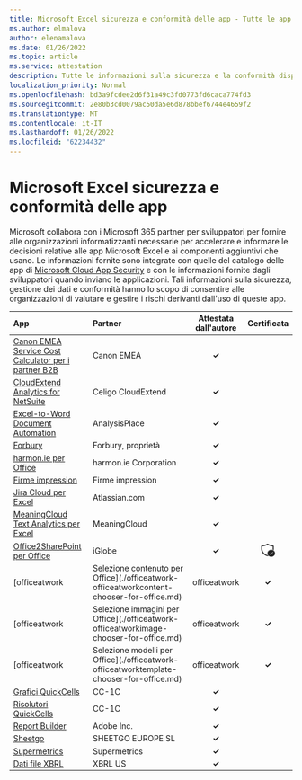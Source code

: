 ```yaml
---
title: Microsoft Excel sicurezza e conformità delle app - Tutte le app
ms.author: elmalova
author: elenamalova
ms.date: 01/26/2022
ms.topic: article
ms.service: attestation
description: Tutte le informazioni sulla sicurezza e la conformità disponibili per tutte le Microsoft Excel app.
localization_priority: Normal
ms.openlocfilehash: bd3a9fcdee2d6f31a49c3fd0773fd6caca774fd3
ms.sourcegitcommit: 2e80b3cd0079ac50da5e6d878bbef6744e4659f2
ms.translationtype: MT
ms.contentlocale: it-IT
ms.lasthandoff: 01/26/2022
ms.locfileid: "62234432"
---
```

# <a name="microsoft-excel-apps-security-and-compliance"></a>Microsoft Excel sicurezza e conformità delle app

Microsoft collabora con i Microsoft 365 partner per sviluppatori per fornire alle organizzazioni informatizzanti necessarie per accelerare e informare le decisioni relative alle app Microsoft Excel e ai componenti aggiuntivi che usano. Le informazioni fornite sono integrate con quelle del catalogo delle app di [Microsoft Cloud App Security](https://www.microsoft.com/en-us/enterprise-mobility-security/cloud-app-security) e con le informazioni fornite dagli sviluppatori quando inviano le applicazioni. Tali informazioni sulla sicurezza, gestione dei dati e conformità hanno lo scopo di consentire alle organizzazioni di valutare e gestire i rischi derivanti dall'uso di queste app.

| **App** | **Partner** | **Attestata dall'autore** | **Certificata** |
|:--------|:------------|:----------------------:|:-------------:|
| [Canon EMEA Service Cost Calculator per i partner B2B](./canon-emea-service-cost-calculator-for-b2b-partners.md) | Canon EMEA | **✓** |  |
| [CloudExtend Analytics for NetSuite](./celigo-cloudextend-analytics-for-netsuite.md) | Celigo CloudExtend | **✓** |  |
| [Excel-to-Word Document Automation](./analysisplace-excel-to-word-document-automation.md) | AnalysisPlace | **✓** |  |
| [Forbury](./forbury-property.md) | Forbury, proprietà | **✓** |  |
| [harmon.ie per Office](./harmonie-corporation-for-office.md) | harmon.ie Corporation | **✓** |  |
| [Firme impression](./impression-signatures.md) | Firme impression | **✓** |  |
| [Jira Cloud per Excel](./atlassiancom-jira-cloud-for-excel.md) | Atlassian.com | **✓** |  |
| [MeaningCloud Text Analytics per Excel](./meaningcloud-text-analytics-for-excel.md) | MeaningCloud | **✓** |  |
| [Office2SharePoint per Office](./iglobe-office2sharepoint-for-office.md) | iGlobe | **✓** | <img alt="Certified application badge" src="../media/certified-badge.png" height="25" width="25" /> |
| [officeatwork | Selezione contenuto per Office](./officeatwork-officeatworkcontent-chooser-for-office.md) | officeatwork | **✓** | <img alt="Certified application badge" src="../media/certified-badge.png" height="25" width="25" /> |
| [officeatwork | Selezione immagini per Office](./officeatwork-officeatworkimage-chooser-for-office.md) | officeatwork | **✓** | <img alt="Certified application badge" src="../media/certified-badge.png" height="25" width="25" /> |
| [officeatwork | Selezione modelli per Office](./officeatwork-officeatworktemplate-chooser-for-office.md) | officeatwork | **✓** | <img alt="Certified application badge" src="../media/certified-badge.png" height="25" width="25" /> |
| [Grafici QuickCells](./cc-1c-quickcells-graphs.md) | CC-1C | **✓** |  |
| [Risolutori QuickCells](./cc-1c-quickcells-solvers.md) | CC-1C | **✓** |  |
| [Report Builder](./adobe-inc-report-builder.md) | Adobe Inc. | **✓** |  |
| [Sheetgo](./sheetgo-europe-sl.md) | SHEETGO EUROPE SL | **✓** |  |
| [Supermetrics](./supermetrics.md) | Supermetrics | **✓** |  |
| [Dati file XBRL](./xbrl-us-filed-data.md) | XBRL US | **✓** |  |
